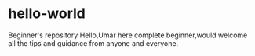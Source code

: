 # hello-world
Beginner's repository
Hello,Umar here complete beginner,would welcome all the tips and guidance from anyone and everyone.
